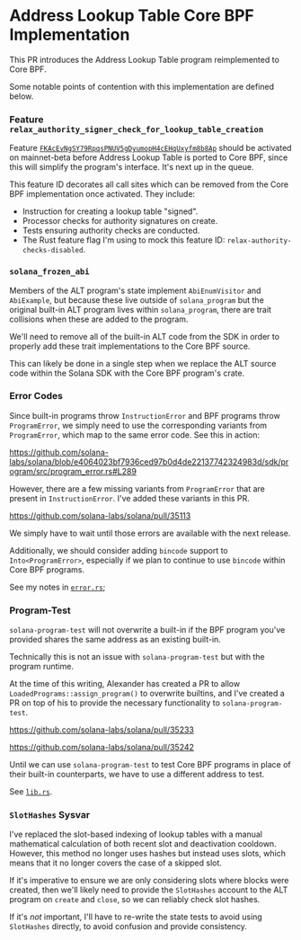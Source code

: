 # Address Lookup Table Core BPF Implementation

This PR introduces the Address Lookup Table program reimplemented to Core BPF.

Some notable points of contention with this implementation are defined below.

### Feature `relax_authority_signer_check_for_lookup_table_creation`

Feature
[`FKAcEvNgSY79RpqsPNUV5gDyumopH4cEHqUxyfm8b8Ap`](https://github.com/solana-labs/solana/issues/27205)
should be activated on mainnet-beta before Address Lookup Table is ported to
Core BPF, since this will simplify the program's interface. It's next up in the
queue.

This feature ID decorates all call sites which can be removed from the Core BPF
implementation once activated. They include:

- Instruction for creating a lookup table "signed".
- Processor checks for authority signatures on create.
- Tests ensuring authority checks are conducted.
- The Rust feature flag I'm using to mock this feature ID:
  `relax-authority-checks-disabled`.

### `solana_frozen_abi`

Members of the ALT program's state implement `AbiEnumVisitor` and `AbiExample`,
but because these live outside of `solana_program` but the original built-in
ALT program lives within `solana_program`, there are trait collisions when
these are added to the program.

We'll need to remove all of the built-in ALT code from the SDK in order to
properly add these trait implementations to the Core BPF source.

This can likely be done in a single step when we replace the ALT source code
within the Solana SDK with the Core BPF program's crate.

### Error Codes

Since built-in programs throw `InstructionError` and BPF programs throw
`ProgramError`, we simply need to use the corresponding variants from
`ProgramError`, which map to the same error code. See this in action:

<https://github.com/solana-labs/solana/blob/e4064023bf7936ced97b0d4de22137742324983d/sdk/program/src/program_error.rs#L289>

However, there are a few missing variants from `ProgramError` that are present
in `InstructionError`. I've added these variants in this PR.

<https://github.com/solana-labs/solana/pull/35113>

We simply have to wait until those errors are available with the next release.

Additionally, we should consider adding `bincode` support to
`Into<ProgramError>`, especially if we plan to continue to use `bincode` within
Core BPF programs.

See my notes in [`error.rs`](./src/error.rs);

### Program-Test

`solana-program-test` will not overwrite a built-in if the BPF program you've
provided shares the same address as an existing built-in.

Technically this is not an issue with `solana-program-test` but with the
program runtime.

At the time of this writing, Alexander has created a PR to allow
`LoadedPrograms::assign_program()` to overwrite builtins, and I've created a
PR on top of his to provide the necessary functionality to
`solana-program-test`.

<https://github.com/solana-labs/solana/pull/35233>

<https://github.com/solana-labs/solana/pull/35242>

Until we can use `solana-program-test` to test Core BPF programs in place of
their built-in counterparts, we have to use a different address to test.

See [`lib.rs`](./src/lib.rs).

### `SlotHashes` Sysvar

I've replaced the slot-based indexing of lookup tables with a manual
mathematical calculation of both recent slot and deactivation cooldown.
However, this method no longer uses hashes but instead uses slots, which means
that it no longer covers the case of a skipped slot.

If it's imperative to ensure we are only considering slots where blocks were
created, then we'll likely need to provide the `SlotHashes` account to the ALT
program on `create` and `close`, so we can reliably check slot hashes.

If it's _not_ important, I'll have to re-write the state tests to avoid using
`SlotHashes` directly, to avoid confusion and provide consistency.